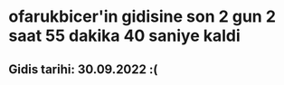 # ofarukbicer'in gidisine son 2 gun 2 saat 55 dakika 40 saniye kaldi

## Gidis tarihi: 30.09.2022 :(